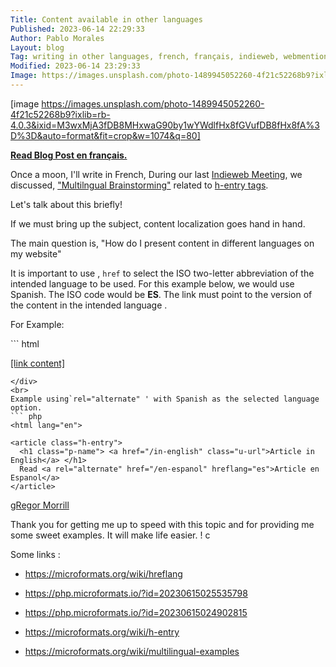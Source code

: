 ```yaml
---
Title: Content available in other languages
Published: 2023-06-14 22:29:33
Author: Pablo Morales
Layout: blog
Tag: writing in other languages, french, français, indieweb, webmentions, localization, English, h-entry, h-entry tags
Modified: 2023-06-14 23:29:33
Image: https://images.unsplash.com/photo-1489945052260-4f21c52268b9?ixlib=rb-4.0.3&ixid=M3wxMjA3fDB8MHxwaG90by1wYWdlfHx8fGVufDB8fHx8fA%3D%3D&auto=format&fit=crop&w=1074&q=80
---
```

[image https://images.unsplash.com/photo-1489945052260-4f21c52268b9?ixlib=rb-4.0.3&ixid=M3wxMjA3fDB8MHxwaG90by1wYWdlfHx8fGVufDB8fHx8fA%3D%3D&auto=format&fit=crop&w=1074&q=80]

<a markdown="1" rel="alternate" href="/blog/le-contenu-disponible-dans-d-autre-langues" hreflang="en"> **Read Blog Post en français.** </a>

Once a moon, I'll write in French, During our last [Indieweb Meeting](https://events.indieweb.org/2023/06/homebrew-website-club-pacific-wephspCwOHj2), we discussed, ["Multilngual Brainstorming"]() related to [h-entry tags](https://microformats.org/wiki/h-entry). 


Let's talk about this briefly!

If we must bring up the subject, content localization goes hand in hand.  

The main question is, "How do I present content in different languages on my website" 

It is important to use , `href` to select the ISO two-letter abbreviation of the intended language to be used. For this example below, we would use Spanish. The ISO code would be  **ES**. The link must point to the version of the content in the intended language . 

For Example: 
<div markdown="1">  
``` html

<a rel="alternate" href=""  hreflang="[language abbreviation]">[link content]</a>
```
</div>
<br>
Example using`rel="alternate" ' with Spanish as the selected language option. 
``` php
<html lang="en">

<article class="h-entry">
  <h1 class="p-name"> <a href="/in-english" class="u-url">Article in English</a> </h1>
  Read <a rel="alternate" href="/en-espanol" hreflang="es">Article en Espanol</a>
</article>
```

  <div class="h-entry">
<span> <a class="u-in-reply-to" href="https://gregorlove.com/">gRegor Morrill</a></span>
    <p class="e-content"> Thank you for getting me up to speed with this topic and for providing me some sweet examples. It will make life easier. ! c</p>
  </div>


Some links <i class="fa-solid fa-link"></i>:

* https://microformats.org/wiki/hreflang

* https://php.microformats.io/?id=20230615025535798

* https://php.microformats.io/?id=20230615024902815

* https://microformats.org/wiki/h-entry

* https://microformats.org/wiki/multilingual-examples


<html lang="en">
